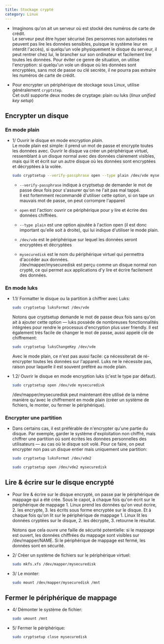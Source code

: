 ```yaml
---
title: Stockage crypté
category: Linux
---
```


* Imaginons qu'on ait un serveur où est stocké des numéros de carte de crédit.  
  Le serveur peut être hyper sécurisé (les personnes non autorisées ne peuvent pas lire les données sensibles, puisque le système leur en interdit l'accès),
 si quelqu'un vole physiquement le disque du serveur, il peut rentrer chez lui, le brancher sur son ordinateur et facilement lire toutes les données.
  Pour éviter ce genre de situation, on utilise l'encryption: si quelqu'un vole un disque où les données sont encryptées, sans mot de passe ou clé secrète, il ne pourra pas extraire les numéros de carte de crédit.

* Pour encrypter un périphérique de stockage sous Linux, utilise généralement `cryptstep`.  
  Cet outil supporte deux modes de cryptage: plain ou luks (*linux unified key setup*)

## Encrypter un disque

### En mode plain

* 1/ Ouvrir le disque en mode encryption *plain*.  
  Le mode plain est simple: il prend un mot de passe et encrypte toutes les données avec.
  Ouvrir le disque va créer un périphérique virtuel, ressemblant à un disque normal avec des données clairement visibles, mais qui lit et écrit sur un autre disque où les données sont encryptées et décryptées à la volée.

  ``` bash
  sudo cryptsetup --verify-passphrase open --type plain /dev/vde mysecuredisk
  ```

  - `--verify-passphrase` indique à cryptsetup de demander le mot de passe deux fois pour s'assurer qu'on ne l'ait pas mal tappé.  
    Il est fortemment recommandé d'utiliser cette option, si on tape un mauvais mot de passe, on peut corrompre l'appareil

  - `open` est l'action: ouvrir ce périphérique pour y lire et écrire des données chiffrées.

  - `--type plain` est une option ajoutée à l'action open (il est donc important qu'elle soit à droite),
    qui lui indique d'utiliser le mode plain.

  - `/dev/vde` est le périphérique sur lequel les données seront encryptées et décryptées

  - `mysecuredisk` est le nom du périphérique virtuel qui permettra d'accéder aux données.  
    /dev/mapper/mysecuredisk est perçu comme un disque normal non crypté, ce qui permet aux applications d'y lire et écrire facilement des données.

### En mode luks

* 1.1/ Formatter le disque ou la partition à chiffrer avec Luks:

  ``` bash
  sudo cryptsetup luksFormat /dev/vde
  ```

  Notons que cryptsetup demande le mot de passe deux fois sans qu'on ait à ajouter cette option — luks possède de nombreuses fonctionnalités intégrées pour rendre le processus d'encryption plus user friendly. Il est également très facile de changer le mot de passe, aussi appelé clé de chiffrement:

  ``` bash
  sudo cryptsetup luksChangeKey /dev/vde
  ```

  Avec le mode plain, ce n'est pas aussi facile: ça nécessiterait de ré-encrypter toutes les données sur l'appareil.
  Luks ne le nécessite pas, raison pour laquelle il est souvent préféré au mode plain.

* 1.2/ Ouvrir le disque en mode encryption luks (c'est le type par défaut).

  ``` bash
  sudo cryptsetup open /dev/vde mysecuredisk
  ```

  /dev/mapper/mysecuredisk peut maintenant être utilisé de la même manière qu'avec le chiffrement en mode plain
  (créer un système de fichiers, le monter, ou fermer le périphérique).

### Encrypter une partition

* Dans certains cas, il est préférable de n'encrypter qu'une partie du disque. Par exemple, garder le système d'exploitation non chiffré, mais chiffrer une partition où sont écrites les données personnelles des utilisateurs — au cas où le disque soit volé. Pour ce faire, on peut encrypter non pas un disque entier mais uniquement une partition:

  ``` bash
  sudo cryptsetup luksFormat /dev/vde2

  sudo cryptsetup open /dev/vde2 mysecuredisk
  ```

## Lire & écrire sur le disque encrypté

* Pour lire & écrire sur le disque encrypté, on passe par le périphérique de mappage qui a été crée.
  Sous le capot, à chaque fois qu'on écrit sur le périphérique de mappage 1. Linux prend les données qu'on veut écrire, 2. les encrypte, 3. les écrits sous forme encryptée sur le disque. Et à chaque fois qu'on lit sur le périphérique de mappage 1. Linux lit les données cryptées sur le disque, 2. les décrypte, 3. retourne le résultat.

  Notons que cela ouvre une faille de sécurité potentielle: si le mappage est ouvert, les données chiffrées du mappage sont visibles sur /dev/mapper/NAME. Si le périphérique de mappage est fermé, les données sont en sécurité.

* 2/ Créer un système de fichiers sur le périphérique virtuel:

  ``` bash
  sudo mkfs.xfs /dev/mapper/mysecuredisk
  ```

* 3/ Le monter:

  ``` bash
  sudo mount /dev/mapper/mysecuredisk /mnt
  ```

## Fermer le périphérique de mappage

* 4/ Démonter le système de fichier:

  ``` bash
  sudo umount /mnt
  ```

* 5/ Fermer le périphérique:

  ``` bash
  sudo cryptsetup close mysecuredisk
  ```
